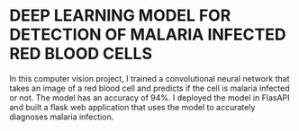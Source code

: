 # DEEP LEARNING MODEL FOR DETECTION OF MALARIA INFECTED RED BLOOD CELLS
In this computer vision project, I trained a convolutional neural network that takes an image of a red blood cell and predicts if the cell is malaria infected or not. The model has an accuracy of 94%. I deployed the model in FlasAPI and built a flask web application that uses the model to accurately diagnoses malaria infection.
